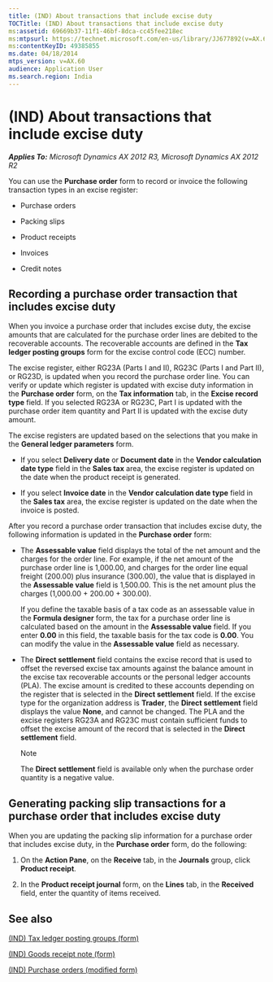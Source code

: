 ```yaml
---
title: (IND) About transactions that include excise duty
TOCTitle: (IND) About transactions that include excise duty
ms:assetid: 69669b37-11f1-46bf-8dca-cc45fee218ec
ms:mtpsurl: https://technet.microsoft.com/en-us/library/JJ677892(v=AX.60)
ms:contentKeyID: 49385855
ms.date: 04/18/2014
mtps_version: v=AX.60
audience: Application User
ms.search.region: India
---
```


# (IND) About transactions that include excise duty 


_**Applies To:** Microsoft Dynamics AX 2012 R3, Microsoft Dynamics AX 2012 R2_

You can use the **Purchase order** form to record or invoice the following transaction types in an excise register:

  - Purchase orders

  - Packing slips

  - Product receipts

  - Invoices

  - Credit notes

## Recording a purchase order transaction that includes excise duty

When you invoice a purchase order that includes excise duty, the excise amounts that are calculated for the purchase order lines are debited to the recoverable accounts. The recoverable accounts are defined in the **Tax ledger posting groups** form for the excise control code (ECC) number.

The excise register, either RG23A (Parts I and II), RG23C (Parts I and Part II), or RG23D, is updated when you record the purchase order line. You can verify or update which register is updated with excise duty information in the **Purchase order** form, on the **Tax information** tab, in the **Excise record type** field. If you selected RG23A or RG23C, Part I is updated with the purchase order item quantity and Part II is updated with the excise duty amount.

The excise registers are updated based on the selections that you make in the **General ledger parameters** form.

  - If you select **Delivery date** or **Document date** in the **Vendor calculation date type** field in the **Sales tax** area, the excise register is updated on the date when the product receipt is generated.

  - If you select **Invoice date** in the **Vendor calculation date type** field in the **Sales tax** area, the excise register is updated on the date when the invoice is posted.

After you record a purchase order transaction that includes excise duty, the following information is updated in the **Purchase order** form:

  - The **Assessable value** field displays the total of the net amount and the charges for the order line. For example, if the net amount of the purchase order line is 1,000.00, and charges for the order line equal freight (200.00) plus insurance (300.00), the value that is displayed in the **Assessable value** field is 1,500.00. This is the net amount plus the charges (1,000.00 + 200.00 + 300.00).
    
    If you define the taxable basis of a tax code as an assessable value in the **Formula designer** form, the tax for a purchase order line is calculated based on the amount in the **Assessable value** field. If you enter **0.00** in this field, the taxable basis for the tax code is **0.00**. You can modify the value in the **Assessable value** field as necessary.

  - The **Direct settlement** field contains the excise record that is used to offset the reversed excise tax amounts against the balance amount in the excise tax recoverable accounts or the personal ledger accounts (PLA). The excise amount is credited to these accounts depending on the register that is selected in the **Direct settlement** field. If the excise type for the organization address is **Trader**, the **Direct settlement** field displays the value **None**, and cannot be changed. The PLA and the excise registers RG23A and RG23C must contain sufficient funds to offset the excise amount of the record that is selected in the **Direct settlement** field.
    

    > [!NOTE]
    > <P>The <STRONG>Direct settlement</STRONG> field is available only when the purchase order quantity is a negative value.</P>



## Generating packing slip transactions for a purchase order that includes excise duty

When you are updating the packing slip information for a purchase order that includes excise duty, in the **Purchase order** form, do the following:

1.  On the **Action Pane**, on the **Receive** tab, in the **Journals** group, click **Product receipt**.

2.  In the **Product receipt journal** form, on the **Lines** tab, in the **Received** field, enter the quantity of items received.

## See also

[(IND) Tax ledger posting groups (form)](https://technet.microsoft.com/en-us/library/jj664546\(v=ax.60\))

[(IND) Goods receipt note (form)](https://technet.microsoft.com/en-us/library/jj664834\(v=ax.60\))

[(IND) Purchase orders (modified form)](https://technet.microsoft.com/en-us/library/jj664798\(v=ax.60\))

  



